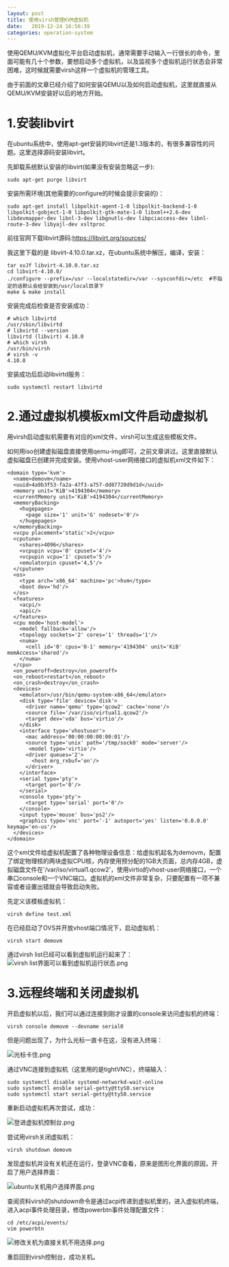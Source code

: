 ```yaml
---
layout: post
title: 使用virsh管理KVM虚拟机
date:   2019-12-24 16:56:39
categories: operation-system
---
```


使用QEMU/KVM虚拟化平台启动虚拟机，通常需要手动输入一行很长的命令，里面可能有几十个参数，要想启动多个虚拟机，以及监视多个虚拟机运行状态会非常困难，这时候就需要virsh这样一个虚拟机的管理工具。

由于前面的文章已经介绍了如何安装QEMU以及如何启动虚拟机，这里就直接从QEMU/KVM安装好以后的地方开始。

# 1.安装libvirt

在ubuntu系统中，使用apt-get安装的libvirt还是1.3版本的，有很多兼容性的问题。这里选择源码安装libvirt。

先卸载系统默认安装的libvirt(如果没有安装忽略这一步):

```sudo apt-get purge libvirt```

安装所需环境(其他需要的configure的时候会提示安装的)：

```
sudo apt-get install libpolkit-agent-1-0 libpolkit-backend-1-0 libpolkit-gobject-1-0 libpolkit-gtk-mate-1-0 libxml++2.6-dev libdevmapper-dev libnl-3-dev libgnutls-dev libpciaccess-dev libnl-route-3-dev libyajl-dev xsltproc
```

前往官网下载libvirt源码:https://libvirt.org/sources/

我这里下载的是 libvirt-4.10.0.tar.xz，在ubuntu系统中解压，编译，安装：

```
tar xvJf libvirt-4.10.0.tar.xz
cd libvirt-4.10.0/
./configure --prefix=/usr --localstatedir=/var --sysconfdir=/etc  #不指定的话默认会给安装到/usr/local目录下
make & make install
```

安装完成后检查是否安装成功：

```
# which libvirtd
/usr/sbin/libvirtd
# libvirtd --version
libvirtd (libvirt) 4.10.0
# which virsh
/usr/bin/virsh
# virsh -v
4.10.0
```

安装成功后启动libvirtd服务：

```
sudo systemctl restart libvirtd
```

# 2.通过虚拟机模板xml文件启动虚拟机

用virsh启动虚拟机需要有对应的xml文件，virsh可以生成这些模板文件。

如何用iso创建虚拟磁盘直接使用qemu-img即可，之前文章讲过。这里直接默认虚拟磁盘已创建并完成安装。使用vhost-user网络接口的虚拟机xml文件如下：

```
<domain type='kvm'>
  <name>demovm</name>
  <uuid>4a9b3f53-fa2a-47f3-a757-dd87720d9d1d</uuid>
  <memory unit='KiB'>4194304</memory>
  <currentMemory unit='KiB'>4194304</currentMemory>
  <memoryBacking>
    <hugepages>
      <page size='1' unit='G' nodeset='0'/>
    </hugepages>
  </memoryBacking>
  <vcpu placement='static'>2</vcpu>
  <cputune>
    <shares>4096</shares>
    <vcpupin vcpu='0' cpuset='4'/>
    <vcpupin vcpu='1' cpuset='5'/>
    <emulatorpin cpuset='4,5'/>
  </cputune>
  <os>
    <type arch='x86_64' machine='pc'>hvm</type>
    <boot dev='hd'/>
  </os>
  <features>
    <acpi/>
    <apic/>
  </features>
  <cpu mode='host-model'>
    <model fallback='allow'/>
    <topology sockets='2' cores='1' threads='1'/>
    <numa>
      <cell id='0' cpus='0-1' memory='4194304' unit='KiB' memAccess='shared'/>
    </numa>
  </cpu>
  <on_poweroff>destroy</on_poweroff>
  <on_reboot>restart</on_reboot>
  <on_crash>destroy</on_crash>
  <devices>
    <emulator>/usr/bin/qemu-system-x86_64</emulator>
    <disk type='file' device='disk'>
      <driver name='qemu' type='qcow2' cache='none'/>
      <source file='/var/iso/virtual1.qcow2'/>
      <target dev='vda' bus='virtio'/>
    </disk>
    <interface type='vhostuser'>
      <mac address='00:00:00:00:00:01'/>
      <source type='unix' path='/tmp/sock0' mode='server'/>
       <model type='virtio'/>
      <driver queues='2'>
        <host mrg_rxbuf='on'/>
      </driver>
    </interface>
    <serial type='pty'>
      <target port='0'/>
    </serial>
    <console type='pty'>
      <target type='serial' port='0'/>
    </console>
    <input type='mouse' bus='ps2'/>
    <graphics type='vnc' port='-1' autoport='yes' listen='0.0.0.0' keymap='en-us'/>
  </devices>
</domain>
```

这个xml文件给虚拟机配置了各种物理设备信息：给虚拟机起名为demovm，配置了绑定物理核的两块虚拟CPU核，内存使用预分配的1GB大页面，总内存4GB，虚拟磁盘文件在'/var/iso/virtual1.qcow2'，使用virtio的vhost-user网络接口，一个串口console和一个VNC端口。虚拟机的xml文件非常复杂，只要配置有一项不兼容或者设置出错就会导致启动失败。

先定义该模板虚拟机：

```virsh define test.xml```

在已经启动了OVS并开放vhost端口情况下，启动虚拟机：

```virsh start demovm```

通过virsh list已经可以看到虚拟机运行起来了：
![virsh list界面可以看到虚拟机运行状态.png](/assets/picture/virsh1.png)

# 3.远程终端和关闭虚拟机

开启虚拟机以后，我们可以通过连接到刚才设置的console来访问虚拟机的终端：

```virsh console demovm --devname serial0```

但是问题出现了，为什么光标一直卡在这，没有进入终端：

![光标卡住.png](/assets/picture/virsh2.png)

通过VNC连接到虚拟机（这里用的是tightVNC），终端输入：

```
sudo systemctl disable systemd-networkd-wait-online
sudo systemctl ensble serial-getty@ttyS0.service
sudo systemctl start serial-getty@ttyS0.service
```

重新启动虚拟机再次尝试，成功：

![登进虚拟机控制台.png](/assets/picture/virsh3.png)

尝试用virsh关闭虚拟机：

```virsh shutdown demovm```

发现虚拟机并没有关机还在运行，登录VNC查看，原来是图形化界面的原因，开启了用户选择界面：

![ubuntu关机用户选择界面.png](/assets/picture/virsh4.png)

查阅资料virsh的shutdown命令是通过acpi传递到虚拟机里的，进入虚拟机终端，进入acpi事件处理目录，修改powerbtn事件处理配置文件：

```
cd /etc/acpi/events/
vim powerbtn
```

![修改关机为直接关机不用选择.png](/assets/picture/virsh5.png)

重启回到virsh控制台，成功关机。